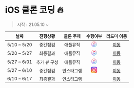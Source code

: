 # iOS 클론 코딩 🔥
> 시작 : 21.05.10 ~ 

| 날짜 | 진행상황 | 클론 주제 | 수행여부 |  리드미 이동 |  
| :----------: | :----------: | :----------: | :----------: | :----------: | 
| 5/10 ~ 5/20 | 중간점검 | 애플뮤직 | <img height="20" src="AppleMusic/readme/img.png"> | [이동](./AppleMusic/readme/AppleMusic1.md) |
| 5/20 ~ 5/27 | 최종결과 | 애플뮤직 | <img height="20" src="AppleMusic/readme/img.png"> | [이동](./AppleMusic/readme/AppleMusic2.md) |
| 5/27 ~ 6/01 | 추가 뷰 구성 | 애플뮤직 | <img height="20" src="AppleMusic/readme/img.png"> | [이동](./AppleMusic/readme/AppleMusic3.md) |
| 5/27 ~ 6/10 | 중간점검 | 인스타그램 | <img height="20" src="Instagram/readme/instagram.png"> | [이동](./Instagram/readme/Instagram1.md) |
| 6/10 ~ 6/17 | 최종결과 | 인스타그램 |  | [이동](./Instagram/readme/Instagram2.md) |
